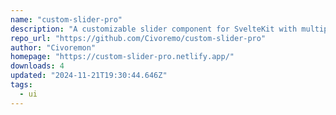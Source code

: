 ```yaml
---
name: "custom-slider-pro"
description: "A customizable slider component for SvelteKit with multiple shapes and styles"
repo_url: "https://github.com/Civoremo/custom-slider-pro"
author: "Civoremon"
homepage: "https://custom-slider-pro.netlify.app/"
downloads: 4
updated: "2024-11-21T19:30:44.646Z"
tags: 
  - ui
---
```

